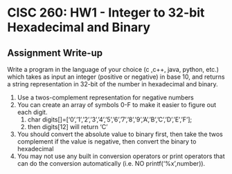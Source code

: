 # CISC 260: HW1 - Integer to 32-bit Hexadecimal and Binary

## Assignment Write-up

Write a program in the language of your choice (c ,c++, java, python, etc.) which takes as input an integer (positive or negative) in base 10, and returns a string representation in 32-bit of the number in hexadecimal and binary.

1. Use a twos-complement representation for negative numbers
2. You can create an array of symbols 0-F to make it easier to figure out each digit.
    1. char digits[]=[‘0’,’1’,’2’,’3’,’4’,’5’,’6’,’7’,’8’,’9’,’A’,’B’,’C’,’D’,’E’,’F’];
    2. then digits[12] will return ‘C’
3. You should convert the absolute value to binary first, then take the twos complement if the value is negative, then convert the binary to hexadecimal
4. You may not use any built in conversion operators or print operators that can do the conversion automatically (i.e. NO printf(‘%x’,number)).
